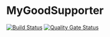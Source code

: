 # MyGoodSupporter
[![Build Status](https://www.travis-ci.com/mygoodsupporter/mygoodsupporter.svg?branch=develop)](https://www.travis-ci.com/mygoodsupporter/mygoodsupporter)
[![Quality Gate Status](https://sonarcloud.io/api/project_badges/measure?project=mygoodsupporter_mygoodsupporter&metric=alert_status)](https://sonarcloud.io/dashboard?id=mygoodsupporter_mygoodsupporter)
